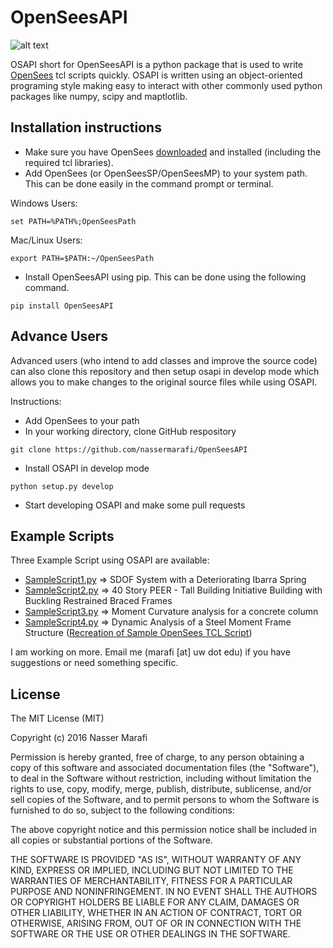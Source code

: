 # OpenSeesAPI
![alt text](https://travis-ci.org/nassermarafi/OpenSeesAPI.svg?branch=master)

OSAPI short for OpenSeesAPI is a python package that is used to write [OpenSees](http://opensees.berkeley.edu) tcl scripts quickly.
OSAPI is written using an object-oriented programing style making easy to interact with other commonly used python packages like numpy, scipy and maptlotlib.


## Installation instructions

- Make sure you have OpenSees [downloaded](http://opensees.berkeley.edu/OpenSees/user/download.php) and installed (including the required tcl libraries).
- Add OpenSees (or OpenSeesSP/OpenSeesMP) to your system path. This can be done easily in the command prompt or terminal.

Windows Users:

<pre><code>set PATH=%PATH%;OpenSeesPath
</code></pre>

Mac/Linux Users:

<pre><code>export PATH=$PATH:~/OpenSeesPath
</code></pre>

- Install OpenSeesAPI using pip. This can be done using the following command.

<pre><code>pip install OpenSeesAPI
</code></pre>

## Advance Users
Advanced users (who intend to add classes and improve the source code) can also clone this repository and then setup osapi in develop mode which allows you to make changes to the original source files while using OSAPI. 

Instructions:
- Add OpenSees to your path
- In your working directory, clone GitHub respository

<pre><code>git clone https://github.com/nassermarafi/OpenSeesAPI
</code></pre>

- Install OSAPI in develop mode

<pre><code>python setup.py develop
</code></pre>

- Start developing OSAPI and make some pull requests

## Example Scripts

Three Example Script using OSAPI are available:
- [SampleScript1.py](https://raw.githubusercontent.com/nassermarafi/OpenSeesAPI/master/test/SampleScript1.py) => SDOF System with a Deteriorating Ibarra Spring
- [SampleScript2.py](https://raw.githubusercontent.com/nassermarafi/OpenSeesAPI/master/test/SampleScript2.py) => 40 Story PEER - Tall Building Initiative Building with Buckling Restrained Braced Frames
- [SampleScript3.py](https://raw.githubusercontent.com/nassermarafi/OpenSeesAPI/master/test/SampleScript3.py) => Moment Curvature analysis for a concrete column
- [SampleScript4.py](https://raw.githubusercontent.com/nassermarafi/OpenSeesAPI/master/test/SampleScript4.py) => Dynamic Analysis of a Steel Moment Frame Structure ([Recreation of Sample OpenSees TCL Script](http://opensees.berkeley.edu/wiki/index.php/Pushover_Analysis_of_2-Story_Moment_Frame))

I am working on more. Email me (marafi [at] uw dot edu) if you have suggestions or need something specific.

## License

The MIT License (MIT)

Copyright (c) 2016 Nasser Marafi

Permission is hereby granted, free of charge, to any person obtaining a copy of this software and associated documentation files (the "Software"), to deal in the Software without restriction, including without limitation the rights to use, copy, modify, merge, publish, distribute, sublicense, and/or sell copies of the Software, and to permit persons to whom the Software is furnished to do so, subject to the following conditions:

The above copyright notice and this permission notice shall be included in all copies or substantial portions of the Software.

THE SOFTWARE IS PROVIDED "AS IS", WITHOUT WARRANTY OF ANY KIND, EXPRESS OR IMPLIED, INCLUDING BUT NOT LIMITED TO THE WARRANTIES OF MERCHANTABILITY, FITNESS FOR A PARTICULAR PURPOSE AND NONINFRINGEMENT. IN NO EVENT SHALL THE AUTHORS OR COPYRIGHT HOLDERS BE LIABLE FOR ANY CLAIM, DAMAGES OR OTHER LIABILITY, WHETHER IN AN ACTION OF CONTRACT, TORT OR OTHERWISE, ARISING FROM, OUT OF OR IN CONNECTION WITH THE SOFTWARE OR THE USE OR OTHER DEALINGS IN THE SOFTWARE.
